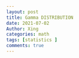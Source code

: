 ```yaml
---
layout: post
title: Gamma DISTRIBUTION
date: 2021-07-02
Author: Xing
categories: math
tags: [statistics ]
comments: true
---
```









